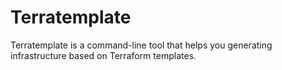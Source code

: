 # Terratemplate
Terratemplate is a command-line tool that helps you generating infrastructure based on Terraform templates.
